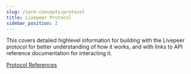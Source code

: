 ```yaml
---
slug: /core-concepts/protocol
title: Livepeer Protocol
sidebar_position: 2
---
```



This covers detailed highlevel information for building with the Livepeer protocol for better understanding of how it works, and with links to API reference documentation for interacting it.

[Protocol References](reference-information/protocol-references)



<!-- ## Quick Access

<DocsCardsContainer>
  <DocsCard
    key={1}
    title="Core Concepts"
    description="Big-picture explanations of the Livepeer protocol. Most useful for building
understanding of a particular topic.
"
    href="/docs/protocol/core-concepts/overview"
  />
  <DocsCard
    key={2}
    title="Reference"
    description="Covers APIs for interacting with Livepeer protocol data.
"
    href="/docs/protocol/reference/overview"
  />
</DocsCardsContainer> -->
